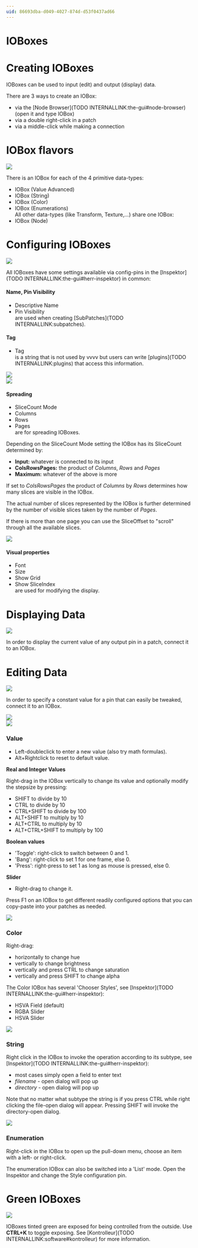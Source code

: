 ```yaml
---
uid: 86693dba-d049-4027-874d-d53f0437ad66
---
```


# IOBoxes

# Creating IOBoxes

IOBoxes can be used to input (edit) and output (display) data.  

There are 3 ways to create an IOBox:  
* via the [Node Browser](TODO INTERNALLINK:the-gui#node-browser) (open it and type IOBox)  
* via a double right-click in a patch  
* via a middle-click while making a connection  


# IOBox flavors

![](~/img/BasicPatching_IOBoxTypes3.png "")   


There is an IOBox for each of the 4 primitive data-types:  
* <span class="node">IOBox (Value Advanced)</span>  
* <span class="node">IOBox (String)</span>  
* <span class="node">IOBox (Color)</span>  
* <span class="node">IOBox (Enumerations)</span>  
All other data-types (like Transform, Texture,...) share one IOBox:  
* <span class="node">IOBox (Node)</span>  


# Configuring IOBoxes

![](~/img/BasicPatching_Inlets_Outlets.png "")   



All IOBoxes have some settings available via config-pins in the [Inspektor](TODO INTERNALLINK:the-gui#herr-inspektor) in common:  

#### Name, Pin Visibility
* Descriptive Name  
* Pin Visibility  
are used when creating [SubPatches](TODO INTERNALLINK:subpatches).  

#### Tag
* Tag  
is a string that is not used by vvvv but users can write [plugins](TODO INTERNALLINK:plugins) that access this information.   



![](~/img/BasicPatching-IOBoxSpreading3.png "")   
![](~/img/BasicPatching-SliceOffset3.png "")   


#### Spreading
* SliceCount Mode  
* Columns  
* Rows   
* Pages  
are for spreading IOBoxes.  

Depending on the <span class="pin">SliceCount Mode</span> setting the IOBox has its SliceCount determined by:   
* **Input:** whatever is connected to its input  
* **ColsRowsPages:** the product of *Columns*, *Rows* and *Pages*  
* **Maximum:** whatever of the above is more  

If set to *ColsRowsPages* the product of *Columns* by *Rows* determines how many slices are visible in the IOBox.   

The actual number of slices represented by the IOBox is further determined by the number of visible slices taken by the number of *Pages*.   

If there is more than one page you can use the <span class="pin">SliceOffset</span> to "scroll" through all the available slices.  



![](~/img/BasicPatching_IOBoxConfig2.png "")   

#### Visual properties

* Font   
* Size  
* Show Grid  
* Show SliceIndex   
are used for modifying the display.  


# Displaying Data

![](~/img/BasicPatching_OutputIOBox3.png "")   


In order to display the current value of any output pin in a patch, connect it to an IOBox.   


# Editing Data

![](~/img/patching_InputIOBox.png "")   


In order to specify a constant value for a pin that can easily be tweaked, connect it to an IOBox.   



![](~/img/patching-valueIOBoxValueAndStepSize2.png "")   
![](~/img/BasicPatching_IOBoxValueTypes.png "")   


### Value

* Left-doubleclick to enter a new value (also try math formulas).  
* Alt+Rightclick to reset to default value.  

**Real and Integer Values**  

Right-drag in the IOBox vertically to change its value and optionally modify the stepsize by pressing:  
* SHIFT to divide by 10  
* CTRL to divide by 10  
* CTRL+SHIFT to divide by 100  
* ALT+SHIFT to multiply by 10  
* ALT+CTRL to multiply by 10  
* ALT+CTRL+SHIFT to multiply by 100  

**Boolean values**  

* 'Toggle': right-click to switch between 0 and 1.  
* 'Bang': right-click to set 1 for one frame, else 0.  
* 'Press':  right-press to set 1 as long as mouse is pressed, else 0.  

**Slider**  
* Right-drag to change it.  

Press F1 on an IOBox to get different readily configured options that you can copy-paste into your patches as needed.   




![](~/img/BasicPatching_ColorIOBox3.png "")   

### Color
Right-drag:  

* horizontally to change hue  
* vertically to change brightness   
* vertically and press CTRL to change saturation  
* vertically and press SHIFT to change alpha  

The Color IOBox has several 'Chooser Styles', see [Inspektor](TODO INTERNALLINK:the-gui#herr-inspektor):  
* HSVA Field (default)  
* RGBA Slider  
* HSVA Slider  




![](~/img/BasicPatching_StringIOBox.png "")   

### String
Right click in the IOBox to invoke the operation according to its subtype, see [Inspektor](TODO INTERNALLINK:the-gui#herr-inspektor):  
* most cases simply open a field to enter text   
* *filename* - open dialog will pop up  
* *directory* - open dialog will pop up  

Note that no matter what subtype the string is if you press CTRL while right clicking the file-open dialog will appear. Pressing SHIFT will invoke the directory-open dialog.  



![](~/img/BasicPatching_IOBoxEnum.png "")   

### Enumeration

Right-click in the IOBox to open up the pull-down menu, choose an item with a left- or right-click.  

The enumeration IOBox can also be switched into a 'List' mode. Open the Inspektor and change the <span class="pin">Style</span> configuration pin.  


# Green IOBoxes

![](~/img/BasicPatching_Kontrolleur.png "")   


IOBoxes tinted green are exposed for being controlled from the outside. Use **CTRL+K** to toggle exposing. See [Kontrolleur](TODO INTERNALLINK:software#kontrolleur) for more information.   

